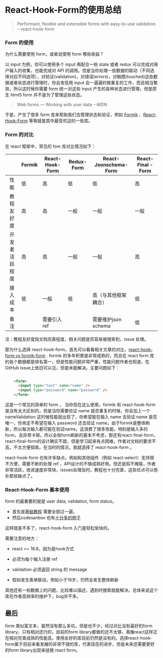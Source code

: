 # React-Hook-Form的使用总结

> Performant, flexible and extensible forms with easy-to-use validation.  --react-hook-form

### Form 的使用

为什么需要使用 form，或者说使用 form 哪些收益？

以 input 为例，你可以使用多个 input 再配合一些 state 或者 redux 可以完成对用户输入的收集，也能完成对 API 的调用。但是当你处理一些数据的联动（不同选择对应不同选项），对验证(validation)，对错误(errors)，对触摸(touched)这些数据或者状态进行管理时，你会发现用 input 会一遍遍的做重复的工作，而且相当繁琐，所以这时候你需要 form 统一对这些 input 产生的各种状态进行管理，但是原生 html5 form 并不是为了管理这些状态。

> Web forms — Working with user data     --MDN

于是，产生了很多 form 库来帮助我们去管理状态和验证，例如 [Formik](https://formik.org/) 、[React-Hook-Form](https://react-hook-form.com/) 等等就是其中最受欢迎的一些库。

### Form 的对比

在 react 框架中，常见的 fom 库对比情况如下：

|                | Formik | React-Hook-Form | Redux-Form | React-Jsonschema-Form | React-Final -Form |
| :------------: | ------ | --------------- | ---------- | --------------------- | ----------------- |
|      性能      | 低     | 高              | 低         | 低                    | 高                |
|   教程友好度   | 高     | 高              | 一般       | 一般                  | 一般              |
| 开发者活跃程度 | 高     | 高              | 一般       | 一般                  | 高                |
|    接入成本    | 低     | 一般            | 低         | 高（与其他框架耦合）  | 低                |
|      备注      |        | 需要引入ref     |            | 需要维护json schema   | 低                |

注：教程友好度指文档完善程度，相关问题是否容易被搜索到，issue 处理。

那为什么选择 react-hook-form，首先可以看看相关文章的对比，[react-hook-form vs formik-form](https://blog.bitsrc.io/react-hook-form-vs-formik-form-builder-library-for-react-23ed559fdae#:~:text=Just%20like%20Formik%2C%20React%20Hook,rendering%20caused%20by%20user%20inputs.) . formik 的多年积累是非常成熟的，而且在 react form 库的各个数据都是排名第一，但是性能问题非常严重，性能问题作者也知道，在 GitHub issue上依旧可以见，但是未能解决。主要问题如下：

```html

    <form>
      <input type="text" name="name" />
      <input type="password" name="password" />
    </form>

```

这是一个常见的简单的 form ， 当你现在这么使用，formik 和 react-hook-form是没有太大区别的，但是当你需要验证 name 是否重复的时候，你会加上一个 nameValidation 这时候性能就出现了，你希望能在输入 name 去验证 name 是否唯一，你肯定不希望在输入 password 还去验证 name。由于formik是整体刷新，所以每次输入都可能在验证name，这浪费了很多性能，特别是输入多的form，会异常卡顿。所以全局form刷新的基本不考虑，那还有react-final-form，react-final-form的设计确实不错，但是学习起来有点困难，作者对文档的要求不高，不太方便探索。在当时的情况，我就选择了 react-hook-form 。

react-hook-form 也有许多缺点，例如和其他组件（例如 react-select）支持很不方便，需要不断的处理 ref ，API设计的不够成熟好用。但还是瑕不掩瑜，作者非常活跃，改进速度非常快，issues处理及时。教程也十分完善，这些优点可以弥补那些缺点了。

### React-Hook-Form 基本使用

form 的最重要的就是 user data, validation, form status。

- 首先是[基础教程](https://react-hook-form.com/get-started/) 需要全部过一遍，
- 然后codesanbox 也有[十分多的例子](https://github.com/react-hook-form/react-hook-form/tree/master/examples)

这样就差不多了，react-hook-form 入门是轻松愉快的。

需要注意的地方：

- react >= 16.8，因为是hook方式

- 必须为每个输入注册 ref
- validation 必须返回 string 的 message
- 假如发生表单联动，例如小于18岁，仍然会发生整体刷新

其他还有一些数据上的问题，比较难以描述，遇到时搜索就能解决。总体来说这个库在作者高频率的维护下，bug并不多。

## 最后

form 类似富文本，虽然没有那么多坑，但是也不少，经过对比没有最好的form library，只有相对还行的，目前的form library都做的还不太够，离像react这样正在相对完善成熟的性能高，使用友好的库目前仍然是没有的。选择react-hook-form属于目前来看发展的非常不错的库，代表现在的进步，但是未来还需要更好的form library出现来拯救 react form。

